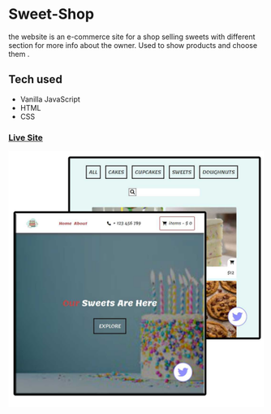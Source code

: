 # Sweet-Shop
the website is an e-commerce site for a shop selling sweets with different section for more info about the owner. Used to show products and choose them .

## Tech used
* Vanilla JavaScript
* HTML
* CSS

### [Live Site](https://sweetmarket.vercel.app/)

![picture of the site](https://github.com/hamza19944/filter/blob/main/images/%D0%9D%D0%BE%D0%B2%D1%8B%D0%B9%20%D0%BF%D1%80%D0%BE%D0%B5%D0%BA%D1%82.jpg)
